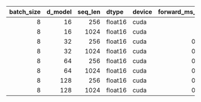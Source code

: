 |   batch_size |   d_model |   seq_len | dtype   | device   |   forward_ms_mean |   forward_ms_std |   backward_ms_mean |   backward_ms_std |   mem_before_backward_MB | status   | error   |
|-------------:|----------:|----------:|:--------|:---------|------------------:|-----------------:|-------------------:|------------------:|-------------------------:|:---------|:--------|
|            8 |        16 |       256 | float16 | cuda     |            0.231  |           0.087  |             0.8501 |            0.2633 |                   10.458 | ok       |         |
|            8 |        16 |      1024 | float16 | cuda     |            0.673  |           0.0761 |             1.7833 |            0.3259 |                   49.579 | ok       |         |
|            8 |        32 |       256 | float16 | cuda     |            0.2331 |           0.0679 |             0.8685 |            0.2511 |                   18.895 | ok       |         |
|            8 |        32 |      1024 | float16 | cuda     |            0.6828 |           0.0964 |             1.7284 |            0.1367 |                   50.829 | ok       |         |
|            8 |        64 |       256 | float16 | cuda     |            0.2328 |           0.0655 |             0.8209 |            0.2253 |                   19.52  | ok       |         |
|            8 |        64 |      1024 | float16 | cuda     |            0.6971 |           0.1351 |             1.745  |            0.1548 |                   53.329 | ok       |         |
|            8 |       128 |       256 | float16 | cuda     |            0.2273 |           0.0727 |             0.816  |            0.2366 |                   20.77  | ok       |         |
|            8 |       128 |      1024 | float16 | cuda     |            0.7123 |           0.0505 |             1.9912 |            0.308  |                   58.329 | ok       |         |